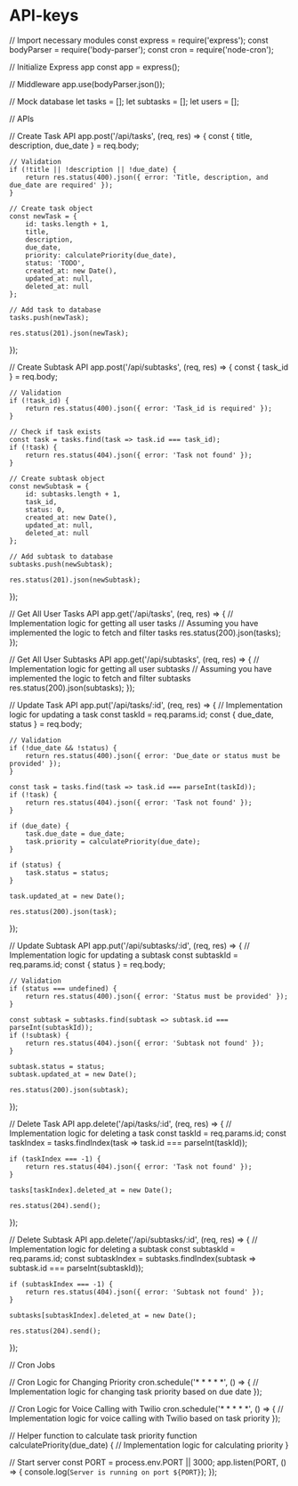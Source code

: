 # API-keys
// Import necessary modules
const express = require('express');
const bodyParser = require('body-parser');
const cron = require('node-cron');

// Initialize Express app
const app = express();

// Middleware
app.use(bodyParser.json());

// Mock database
let tasks = [];
let subtasks = [];
let users = [];

// APIs

// Create Task API
app.post('/api/tasks', (req, res) => {
    const { title, description, due_date } = req.body;

    // Validation
    if (!title || !description || !due_date) {
        return res.status(400).json({ error: 'Title, description, and due_date are required' });
    }

    // Create task object
    const newTask = {
        id: tasks.length + 1,
        title,
        description,
        due_date,
        priority: calculatePriority(due_date),
        status: 'TODO',
        created_at: new Date(),
        updated_at: null,
        deleted_at: null
    };

    // Add task to database
    tasks.push(newTask);

    res.status(201).json(newTask);
});

// Create Subtask API
app.post('/api/subtasks', (req, res) => {
    const { task_id } = req.body;

    // Validation
    if (!task_id) {
        return res.status(400).json({ error: 'Task_id is required' });
    }

    // Check if task exists
    const task = tasks.find(task => task.id === task_id);
    if (!task) {
        return res.status(404).json({ error: 'Task not found' });
    }

    // Create subtask object
    const newSubtask = {
        id: subtasks.length + 1,
        task_id,
        status: 0,
        created_at: new Date(),
        updated_at: null,
        deleted_at: null
    };

    // Add subtask to database
    subtasks.push(newSubtask);

    res.status(201).json(newSubtask);
});

// Get All User Tasks API
app.get('/api/tasks', (req, res) => {
    // Implementation logic for getting all user tasks
    // Assuming you have implemented the logic to fetch and filter tasks
    res.status(200).json(tasks);
});

// Get All User Subtasks API
app.get('/api/subtasks', (req, res) => {
    // Implementation logic for getting all user subtasks
    // Assuming you have implemented the logic to fetch and filter subtasks
    res.status(200).json(subtasks);
});

// Update Task API
app.put('/api/tasks/:id', (req, res) => {
    // Implementation logic for updating a task
    const taskId = req.params.id;
    const { due_date, status } = req.body;

    // Validation
    if (!due_date && !status) {
        return res.status(400).json({ error: 'Due_date or status must be provided' });
    }

    const task = tasks.find(task => task.id === parseInt(taskId));
    if (!task) {
        return res.status(404).json({ error: 'Task not found' });
    }

    if (due_date) {
        task.due_date = due_date;
        task.priority = calculatePriority(due_date);
    }

    if (status) {
        task.status = status;
    }

    task.updated_at = new Date();

    res.status(200).json(task);
});

// Update Subtask API
app.put('/api/subtasks/:id', (req, res) => {
    // Implementation logic for updating a subtask
    const subtaskId = req.params.id;
    const { status } = req.body;

    // Validation
    if (status === undefined) {
        return res.status(400).json({ error: 'Status must be provided' });
    }

    const subtask = subtasks.find(subtask => subtask.id === parseInt(subtaskId));
    if (!subtask) {
        return res.status(404).json({ error: 'Subtask not found' });
    }

    subtask.status = status;
    subtask.updated_at = new Date();

    res.status(200).json(subtask);
});

// Delete Task API
app.delete('/api/tasks/:id', (req, res) => {
    // Implementation logic for deleting a task
    const taskId = req.params.id;
    const taskIndex = tasks.findIndex(task => task.id === parseInt(taskId));

    if (taskIndex === -1) {
        return res.status(404).json({ error: 'Task not found' });
    }

    tasks[taskIndex].deleted_at = new Date();

    res.status(204).send();
});

// Delete Subtask API
app.delete('/api/subtasks/:id', (req, res) => {
    // Implementation logic for deleting a subtask
    const subtaskId = req.params.id;
    const subtaskIndex = subtasks.findIndex(subtask => subtask.id === parseInt(subtaskId));

    if (subtaskIndex === -1) {
        return res.status(404).json({ error: 'Subtask not found' });
    }

    subtasks[subtaskIndex].deleted_at = new Date();

    res.status(204).send();
});

// Cron Jobs

// Cron Logic for Changing Priority
cron.schedule('* * * * *', () => {
    // Implementation logic for changing task priority based on due date
});

// Cron Logic for Voice Calling with Twilio
cron.schedule('* * * * *', () => {
    // Implementation logic for voice calling with Twilio based on task priority
});

// Helper function to calculate task priority
function calculatePriority(due_date) {
    // Implementation logic for calculating priority
}

// Start server
const PORT = process.env.PORT || 3000;
app.listen(PORT, () => {
    console.log(`Server is running on port ${PORT}`);
});
